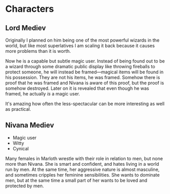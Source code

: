 # Characters

## Lord Mediev

Originally I planned on him being one of the most powerful wizards in the world, but like most superlatives I am scaling it back because it causes more problems than it is worth.

Now he is a capable but subtle magic user.  Instead of being found out to be a wizard through some dramatic public display like throwing fireballs to protect someone, he will instead be framed—magical items will be found in his possession.  They are not his items, he was framed.  Somehow there is proof that he was framed and Nivana is aware of this proof, but the proof is somehow destroyed.  Later on it is revealed that even though he was framed, he actually *is* a magic user.

It's amazing how often the less-spectacular can be more interesting as well as practical.

## Nivana Mediev

* Magic user
* Witty
* Cynical

Many females in Marloth wrestle with their role in relation to men, but none more than Nivana.  She is smart and confident, and hates living in a world run by men.  At the same time, her aggressive nature is almost masculine, and sometimes cripples her feminine sensibilities.  She wants to dominate men, but at the same time a small part of her wants to be loved and protected by men. 